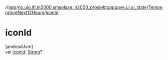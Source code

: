 //[app](../../../index.md)/[no.uio.ifi.in2000.smsolsae.in2000_prosjektoppgave.ui.ui_state](../index.md)/[TemperatureNext12Hours](index.md)/[iconId](icon-id.md)

# iconId

[androidJvm]\
val [iconId](icon-id.md): [String](https://kotlinlang.org/api/latest/jvm/stdlib/kotlin/-string/index.html)?
